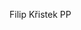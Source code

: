 Filip Křistek
PP


<!---
filipkristek/filipkristek is a ✨ special ✨ repository because its `README.md` (this file) appears on your GitHub profile.
You can click the Preview link to take a look at your changes.
--->
